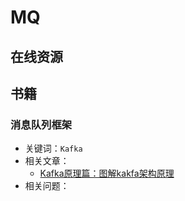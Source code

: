 # MQ

## 在线资源

## 书籍

### 消息队列框架

- 关键词：`Kafka`
- 相关文章：
  - [Kafka原理篇：图解kakfa架构原理](https://mp.weixin.qq.com/s/YqItOoSNMrGhQLlghGlcOQ)
- 相关问题：

